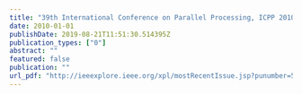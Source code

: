 ```yaml
---
title: "39th International Conference on Parallel Processing, ICPP 2010, San Diego, California, USA, 13-16 September 2010"
date: 2010-01-01
publishDate: 2019-08-21T11:51:30.514395Z
publication_types: ["0"]
abstract: ""
featured: false
publication: ""
url_pdf: "http://ieeexplore.ieee.org/xpl/mostRecentIssue.jsp?punumber=5598250"
---
```


